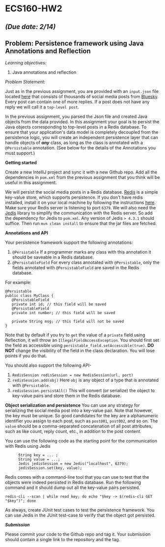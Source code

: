 # ECS160-HW2
## _(Due date: 2/14)_
## Problem: Persistence framework using Java Annotations and Reflection 

_Learning objectives:_ 
1. Java annotations and reflection

   
_Problem Statement:_

Just as in the previous assignment, you are provided with an `input.json` file located [here](https://github.com/davsec-teaching/ECS160-HW2-skeleton/blob/master/src/main/resources/input.json) that consists of thousands of social media posts from [Bluesky](https://bsky.app). Every post can contain one of more replies. If a post does not have any reply we will call it a `top-level
post`.

In the previous assignment, you parsed the Json file and created Java objects from the data provided. In this assignment your goal is to persist the Java objects corresponding to top-level posts in a Redis database.
To ensure that your 
application's data model is completely decoupled from the persistence logic, you will create an independent persistence layer that can handle objects of _**any**_ class, as long as the class is annotated with a 
`@Persistable` annotation. (See below for the details of the Annotations you must support.)



**Getting started**

Create a new IntelliJ project and sync it with a new Github repo. Add all the dependencies in `pom.xml` from the previous
assignment that you think will be useful in this assignment. 

We will persist the social media posts in a Redis database. [Redis](https://redis.io/) is a simple key-value store, which supports persistence. If you don't have redis installed, install it on your local machine by following the instructions 
[here](https://redis.io/docs/latest/operate/oss_and_stack/install/install-redis/). Make sure your Redis server is listening to port `6379`. We will also need the [Jedis](https://github.com/redis/jedis) library to simplify the communication with the Redis server. So add the dependency for Jedis to `pom.xml`. 
Any version of Jedis `> 4.3.1` should suffice. Then run `mvn clean install` to ensure that the jar files are fetched.

**Annotations and API**

Your persistence framework support the following annotations:
1. `@Persistable` If a programmer marks any class with this annotation it should be saveable in a Redis database. 
2. `@PersistableField` For every class annotated with `@Persistable`, only the fields annotated with `@PersistableField` are saved in the Redis database.

For example:

```
@Persistable
public class MyClass {
   @PersistableField
   private int id; // this field will be saved
   @PersistableField
   private int number; // this field will be saved
   
   private String msg; // this field will not be saved
}
```
Note that by default if you try to `get` the value of a `private` field using Reflection, it will throw an `IllegalFieldAccessException`. You should first set the field as accessible using `persistable_field.setAccessible(true)`. **DO NOT** change the visibility of the field in the class declaration. You will lose points if you do that. 

You should also support the following API-
1. `RedisSession redisSession = new RedisSession(url, port)`
2. `redisSession.add(obj)` Here `obj` is any object of a type that is annotated with `@Persistable`.
3. `redisSession.persistAll()` This will convert (or serialize) the object to key-value pairs and store them in the Redis database.

**Object serialization and persistence**
You can use any strategy for serializing the social media post into a key-value pair. Note that however, the key must be unique. So good candidates for the key are a alphanumeric identifier you assign to each post, such
as `post001`, `post002`, and so on. The `value` should be a comma-separated concatenation of all post attributes, such as like count, reply count, etc., in addition to the post content.

You can use the following code as the starting point for the communication with Redis using Jedis

```
      String key = ... ;
      String value = ...; 
      Jedis jedisSession = new Jedis("localhost", 6379);
      jedisSession.set(key, value);
```

Redis comes with a command-line tool that you can use to test that the objects were indeed persisted in Redis database. Run the following command and it should dump out all the key-value pairs persisted.
```
redis-cli --scan | while read key; do echo "$key -> $(redis-cli GET "$key")"; done
```

As always, create JUnit test cases to test the persistence framework. You can use Jedis in the JUnit test-case to verify that the object got persisted.

**_Submission_**

Please commit your code to the Github repo and tag it. Your submission should contain a single link to the repository and the tag. 

